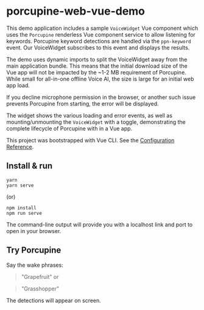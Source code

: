 # porcupine-web-vue-demo

This demo application includes a sample `VoiceWidget` Vue component which uses the `Porcupine` renderless Vue component service to allow listening for keywords. Porcupine keyword detections are handled via the `ppn-keyword` event. Our VoiceWidget subscribes to this event and displays the results.

The demo uses dynamic imports to split the VoiceWidget away from the main application bundle. This means that the initial download size of the Vue app will not be impacted by the ~1-2 MB requirement of Porcupine. While small for all-in-one offline Voice AI, the size is large for an initial web app load.

If you decline microphone permission in the browser, or another such issue prevents Porcupine from starting, the error will be displayed.

The widget shows the various loading and error events, as well as mounting/unmounting the `VoiceWidget` with a toggle, demonstrating the complete lifecycle of Porcupine with in a Vue app.

This project was bootstrapped with Vue CLI. See the [Configuration Reference](https://cli.vuejs.org/config/).

## Install & run

```console
yarn
yarn serve
```

(or)

```console
npm install
npm run serve
```

The command-line output will provide you with a localhost link and port to open in your browser.

## Try Porcupine

Say the wake phrases:

> "Grapefruit" 
or

> "Grasshopper"

The detections will appear on screen.
